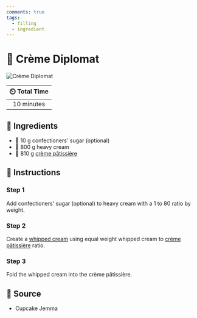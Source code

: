 ```yaml
---
comments: true
tags:
  - filling
  - ingredient
---
```

# :icecream: Crème Diplomat

![Crème Diplomat](../../assets/images/crème-diplomat.png)

| :timer_clock: Total Time |
|:-----------------------: |
| 10 minutes |

## :salt: Ingredients

- :candy: 10 g confectioners' sugar (optional)
- :icecream: 800 g heavy cream
- :egg: 810 g [crème pâtissière][2]

## :pencil: Instructions

### Step 1

Add confectioners' sugar (optional) to heavy cream with a 1 to 80 ratio by weight.

### Step 2

Create a [whipped cream][1] using equal weight whipped cream to [crème pâtissière][2] ratio.

### Step 3

Fold the whipped cream into the crème pâtissière.

## :link: Source

- Cupcake Jemma

[1]: <../sweetened-whipped-cream.md>
[2]: <./crème-pâtissière.md>
